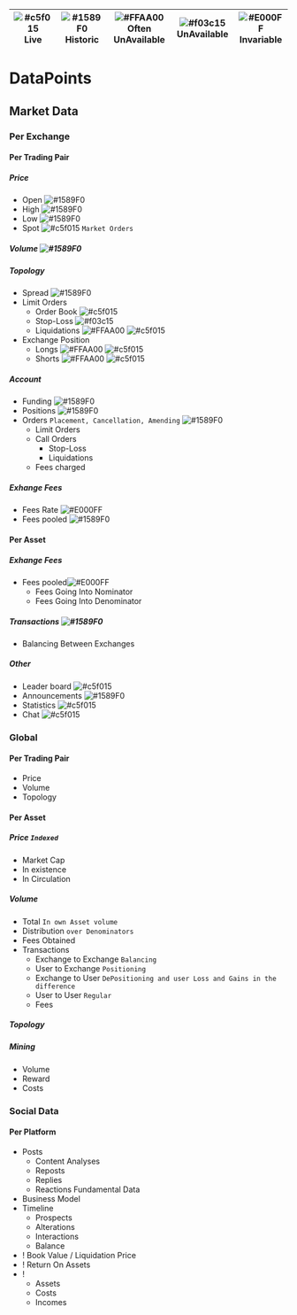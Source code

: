 ![#c5f015](https://placehold.it/15/c5f015/000000?text=+) Live| ![#1589F0](https://placehold.it/15/1589F0/000000?text=+) Historic| ![#FFAA00](https://placehold.it/15/FFAA00/000000?text=+) Often UnAvailable| ![#f03c15](https://placehold.it/15/f03c15/000000?text=+) UnAvailable | ![#E000FF](https://placehold.it/15/E000FF/000000?text=+) Invariable|
---|---|---|---|---

# DataPoints
## Market Data
### Per Exchange
#### Per Trading Pair
##### Price
  - Open ![#1589F0](https://placehold.it/15/1589F0/000000?text=+)
  -	High ![#1589F0](https://placehold.it/15/1589F0/000000?text=+)
  -	Low ![#1589F0](https://placehold.it/15/1589F0/000000?text=+)
  -	Spot ![#c5f015](https://placehold.it/15/c5f015/000000?text=+) ```Market Orders``` 

##### Volume ![#1589F0](https://placehold.it/15/1589F0/000000?text=+)

##### Topology
  - Spread ![#1589F0](https://placehold.it/15/1589F0/000000?text=+)
  - Limit Orders
    - Order Book ![#c5f015](https://placehold.it/15/c5f015/000000?text=+)
    - Stop-Loss ![#f03c15](https://placehold.it/15/f03c15/000000?text=+)
    - Liquidations ![#FFAA00](https://placehold.it/15/FFAA00/000000?text=+) ![#c5f015](https://placehold.it/15/c5f015/000000?text=+)
  - Exchange Position
    - Longs ![#FFAA00](https://placehold.it/15/FFAA00/000000?text=+) ![#c5f015](https://placehold.it/15/c5f015/000000?text=+)
    - Shorts ![#FFAA00](https://placehold.it/15/FFAA00/000000?text=+) ![#c5f015](https://placehold.it/15/c5f015/000000?text=+)
    
##### Account
- Funding ![#1589F0](https://placehold.it/15/1589F0/000000?text=+)
- Positions ![#1589F0](https://placehold.it/15/1589F0/000000?text=+)
- Orders ```Placement, Cancellation, Amending``` ![#1589F0](https://placehold.it/15/1589F0/000000?text=+)
  - Limit Orders			
  - Call Orders
    - Stop-Loss
    - Liquidations
  - Fees charged
  
##### Exhange Fees
- Fees Rate ![#E000FF](https://placehold.it/15/E000FF/000000?text=+)
- Fees pooled ![#1589F0](https://placehold.it/15/1589F0/000000?text=+)

#### Per Asset
##### Exhange Fees
- Fees pooled![#E000FF](https://placehold.it/15/E000FF/000000?text=+)
  - Fees Going Into Nominator 
  - Fees Going Into Denominator 
##### Transactions ![#1589F0](https://placehold.it/15/1589F0/000000?text=+)
  - Balancing Between Exchanges 

##### Other
- Leader board ![#c5f015](https://placehold.it/15/c5f015/000000?text=+)
- Announcements ![#1589F0](https://placehold.it/15/1589F0/000000?text=+)
- Statistics ![#c5f015](https://placehold.it/15/c5f015/000000?text=+)
- Chat ![#c5f015](https://placehold.it/15/c5f015/000000?text=+)

### Global
#### Per Trading Pair
- Price
- Volume
- Topology
#### Per Asset
##### Price `Indexed`
  - Market Cap
  - In existence
  - In Circulation
##### Volume
  - Total `In own Asset volume`
  - Distribution `over Denominators`
  - Fees Obtained
  - Transactions
    - Exchange to Exchange `Balancing`
    - User to Exchange `Positioning`
    - Exchange to User `DePositioning and user Loss and Gains in the difference`
    - User to User `Regular`
    - Fees
##### Topology
  
##### Mining
  - Volume
  - Reward
  - Costs

### Social Data
#### Per Platform
- Posts
  - Content Analyses
  - Reposts
  - Replies
  - Reactions
Fundamental Data
- Business Model
- Timeline
  - Prospects
  - Alterations
  - Interactions
  - Balance
- ! Book Value / Liquidation Price
- ! Return On Assets
- ! 
  - Assets
  - Costs
  - Incomes
